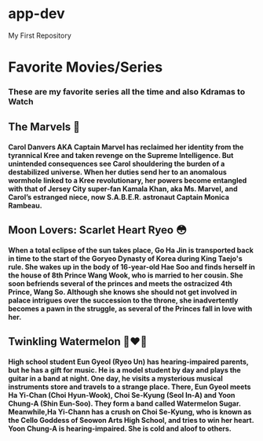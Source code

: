 # app-dev
My First Repository

#  **Favorite Movies/Series**
### These are my favorite series all the time and also Kdramas to Watch

## **The Marvels** 🦸
#### Carol Danvers AKA Captain Marvel has reclaimed her identity from the tyrannical Kree and taken revenge on the Supreme Intelligence. But unintended consequences see Carol shouldering the burden of a destabilized universe. When her duties send her to an anomalous wormhole linked to a Kree revolutionary, her powers become entangled with that of Jersey City super-fan Kamala Khan, aka Ms. Marvel, and Carol’s estranged niece, now S.A.B.E.R. astronaut Captain Monica Rambeau.

## **Moon Lovers: Scarlet Heart Ryeo** 😳
#### When a total eclipse of the sun takes place, Go Ha Jin is transported back in time to the start of the Goryeo Dynasty of Korea during King Taejo's rule. She wakes up in the body of 16-year-old Hae Soo and finds herself in the house of 8th Prince Wang Wook, who is married to her cousin. She soon befriends several of the princes and meets the ostracized 4th Prince, Wang So. Although she knows she should not get involved in palace intrigues over the succession to the throne, she inadvertently becomes a pawn in the struggle, as several of the Princes fall in love with her.

## **Twinkling Watermelon** 👩‍❤️‍👨
#### High school student Eun Gyeol (Ryeo Un) has hearing-impaired parents, but he has a gift for music. He is a model student by day and plays the guitar in a band at night. One day, he visits a mysterious musical instruments store and travels to a strange place. There, Eun Gyeol meets Ha Yi-Chan (Choi Hyun-Wook), Choi Se-Kyung (Seol In-A) and Yoon Chung-A (Shin Eun-Soo). They form a band called Watermelon Sugar. Meanwhile,Ha Yi-Chann has a crush on Choi Se-Kyung, who is known as the Cello Goddess of Seowon Arts High School, and tries to win her heart. Yoon Chung-A is hearing-impaired. She is cold and aloof to others.
